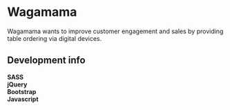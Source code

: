 # Wagamama
Wagamama wants to improve customer engagement and sales by providing table ordering via digital devices.

## Development info

**SASS** <br>
**jQuery** <br>
**Bootstrap** <br>
**Javascript** <br>

